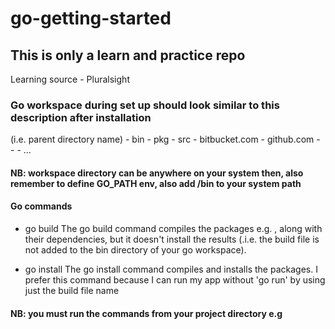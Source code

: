 # go-getting-started

## This is only a learn and practice repo

Learning source - Pluralsight

 ### Go workspace during set up should look similar to this description after installation
<go-workspace> (i.e. parent directory name) 
    - bin
    - pkg
    - src
        - bitbucket.com
        - github.com
            - <github-username>
                - <go-project-folder1>
                - <go-project-folder2>
                ...

#### NB: workspace directory can be anywhere on your system then, also remember to define GO_PATH env, also  add <go-workspace>/bin  to your system  path 

#### Go commands 
- go build 
The go build command compiles the packages e.g. <go-project-folder1>, along with their dependencies, 
but it doesn't install the results (.i.e. the build file is not added to the bin directory of your go workspace).

- go install 
The go install command compiles and installs the packages. I prefer this command because I can run my app without 'go run' by using just the build file name

#### NB: you must run the commands from your project directory e.g <go-project-folder1>